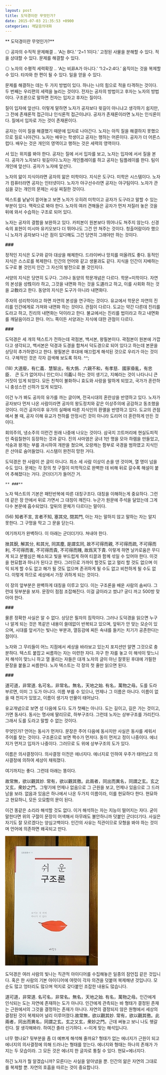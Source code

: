 ```yaml
---
layout: post
title: 도덕경이란 무엇인가?
date: 2015-07-03 21:35:53 +0900
categories: 깨달음의대화
---
```

 
   ** 도덕경이란 무엇인가?** 

  


◎ 공자의 수직적 문제해결 .. ‘A는 B다.’ ‘2=1 1이다.’ 고정된 사물을 분해할 수 있다. 적을 상대할 수 있다. 문제를 해결할 수 있다. 

  


◎ 노자의 수평적 세력확장 .. ‘A는 비非A가 아니다.’ ‘1:2=2:4다.’ 움직이는 것을 복제할 수 있다. 타자와 한 편이 될 수 있다. 일을 얻을 수 있다. 

  


문제를 해결하는 데는 두 가지 방법이 있다. 하나는 나의 힘으로 적을 타격하는 것이다. 두 번째는 우리편의 세력을 늘리는 것이다. 전자는 공자의 방법이고 후자는 노자의 방법이다. 구조론으로 말하면 전자는 입자고 후자는 질이다. 

  


질이 입자에 앞선다. 이렇게 말하면 노자가 공자보다 윗길이 아니냐고 생각하기 쉽지만, 그 전에 존재론적 접근이냐 인식론적 접근이냐다. 공자가 존재론이라면 노자는 인식론이다. 질에서 입자로 가는 것이 존재론이다. 

  


공자는 이미 질을 해결했기 때문에 입자로 나아간다. 노자는 아직 질을 해결하지 못했으므로 질로 나아간다. 노자는 배우는 학생이고 공자는 행하는 어른이다. 공자가 더 어른스럽다. 배우는 것은 개인의 영역이고 행하는 것은 세력의 영역이다. 

  


서 있는 위치를 봐야 한다. 공자는 질에 서서 입자를 보고, 노자는 입자에 서서 질을 본다. 공자가 노자보다 윗길이다.노자는 개인플레이를 하고 공자는 팀플레이를 한다. 팀이 개인에 앞선다. 공자가 노자에 앞선다.

  


노자의 앎이 지식이라면 공자의 앎은 미학이다. 지식은 도구다. 미학은 시스템이다. 노자가 컴퓨터라면 공자는 인터넷이다. 노자가 야구선수라면 공자는 야구팀이다. 노자가 관심을 갖는 개인의 문제는 사실 찌질한 것이다.

  


텍스트를 낱낱이 뜯어놓고 보면 노자가 오히려 미학이고 공자가 도구라고 말할 수 있는 부분이 있다. 맥락으로 봐야 한다. 노자의 여러 견해들은 공자가 먼저 저질러 놓은 것을 뒤에 와서 수습하는 구조로 되어 있다.

  


노자는 공자의 결함을 보완하고 있다. 카피본이 원본보다 뛰어나도 쳐주지 않는다. 신경숙의 표현이 미시마 유키오보다 더 뛰어나도 그건 안 쳐주는 것이다. 청출어람이라 했으니 노자가 공자보다 나은 점이 있다해도 그건 당연히 그래야만 하는 것이다.

  


**###**

  


정적인 지식은 도구와 같아 대상을 해체한다. 드라이버나 망치를 떠올려도 좋다. 동적인 지식은 스스로를 복제한다. 인간의 언어와 같고 생물과도 같다. 지식을 인간이 지배하는 도구로 볼 것인지 인간 그 자신의 발전으로 볼 것인지다. 

  


서양의 지식은 당연히 도구다. 그러나 동양의 학문개념은 다르다. 학문=미학이다. 자연의 본성을 성性이라 하고, 그것을 내면화 하는 것을 도道라고 하고, 이를 사회화 하는 것을 교敎라고 한다. 동양의 지식은 도구가 아니라 내면화다.

  


주자의 성리학이라고 하면 자연의 본성을 연구하는 것이다. 유교에서 학문은 자연의 진리를 인간에게로 가져와 내면화 하는 것이다. 관점이 다르다. 도교는 약간 다른데 진리를 도라고 하고, 진리의 내면화는 덕이라고 한다. 불교에서는 진리를 법이라고 하고 내면화를 깨달음이라고 한다. 어느 쪽이든 서양과는 지식에 대한 관점이 다르다.

  


**###**

  


도덕경은 세 개의 텍스트가 전하는데 곽점본, 백서본, 왕필본이다. 곽점본이 원본에 가깝다고 생각되고, 백서본은 덕경과 도경을 합쳐서 덕도경으로 되어 있다고 하는데 본문을 상당히 추가하였다고 한다. 왕필본은 후대에 매끄럽게 해석된 것으로 우리가 아는 것이다. 구체적인 것은 각자 검색해 보도록 하자. ^^;

  


(18) 大道廢，有仁義．慧智出，有大僞．六親不和，有孝慈．國家昏亂，有忠臣． 큰 도가 없어지니 인仁이니 의義니 하는 것이 생기고, 지혜라는 것이 나타나니 큰 거짓이 있게 되었다. 모든 친척이 불화하니 효도와 사랑을 말하게 되었고, 국가가 혼란하니 충성스런 신하가 있게 되었다.

  


이건 누가 봐도 공자의 유가를 까는 글이며, 전국시대의 혼란상을 반영하고 있다. 노자가 공자보다 먼저 나온 사람이라면 공자의 왕도정치와 같은 이상주의에 공감하고 동조했을 것이다. 이건 공자이후 유가의 실패에 따른 지식인의 환멸을 반영하고 있다. 도교의 관점에서 볼 때, 공자 이해 유교가 천하를 안정시킨 것이 아니라 도리어 더 혼란하게 만든 것이다. 

  


회의주의, 냉소주의 이런건 원래 나중에 나오는 것이다. 삼국지 끄트머리에 현실도피적인 죽림칠현이 등장하는 것과 같다. 진의 사마염은 궁녀 1만 명을 모아 하렘을 만들었고, 석숭과 왕개는 부를 과시하여 개판을 쳤으며, 오랑캐는 함부로 국경을 범하였고 지식인은 산야로 숨어들었다. 시스템이 완전히 망한 거다. 

  


도덕경은 한 사람이 쓴 글이 아니다. 최소 세 사람 이상이 손을 댄 것이며, 열 명이 넘을 수도 있다. 문제는 각 장의 첫 구절이 미학적으로 완벽한 데 비해 뒤로 갈수록 해설이 붙어 추해졌다는 거다. 군더더기가 들어간 거. 

  


 

    ** ###**

  


노자 텍스트의 기본은 패턴반복에 따른 대칭구조다. 대칭을 이해하는게 중요하다. 그런데 같은 장 안에서 뒤로 가면서 그 대칭이 깨진다. 누군가 원문에 주석을 달았는데 그게 다수 본문에 흡수되었다. 앞뒤의 문체가 다르다는 말이다. 

  


(56) 知者不言, 言者不知, 塞其兌, 閉其門, 아는 자는 말하지 않고 말하는 자는 알지 못한다. 그 구멍을 막고 그 문을 닫는다. 

  


여기까지가 완벽하다. 이 아래는 군더더기다. 쳐내야 한다. 

  


挫其銳, 解其分, 和其光, 同其塵, 是謂玄同, 故不可得而親, 不可得而疏, 不可得而利, 不可得而害, 不可得而貴, 不可得而賤, 故爲天下貴. 이렇게 하면 날카로움은 무디게 되고 분별심은 해소되고 빛을 부드럽게 하여 티끌과 함께 섞일 수 있어야 한다. 이것을 현묘함과 하나가 된다고 한다. 그러므로 가까이 할것도 없고 멀리 할 것도 없으며 이익 되게 할 수도 없고 해가 될 것도 없으며 존귀하게 될 수도 없고 비천하게 될 수도 없다. 이렇게 하므로 세상에서 가장 귀하게 되는 것이다.

  


이 장의 앞부분은 완벽하게 대칭을 이루고 있다. 이는 구조론을 배운 사람의 솜씨다. 그런데 뒷부분을 보자. 문장이 점점 조잡해진다. 이걸 글이라고 썼냐? 궁디 까고 500방 맞아야 한다. 

  


**###**

  


물론 정확한 사실은 알 수 없다. 상당은 필자의 짐작이다. 그러나 도덕경을 읽으면 누구나 알게 되는 것은 똑같은 내용이 쓸데없이 반복되고 있으며, 앞뒤가 안 맞는 모순이 있으며, 시대를 앞서가는 빛나는 부분과, 열등감에 찌든 속내를 들키는 치기가 공존한다는 점이다.

  


노자와 그 무리들이 어느 지점에서 세상을 바라보고 있는지 포지션만 알면 그것으로 충분하다. 텍스트 붙잡고 씨름하는 자는 미련한 자다. 자구 한 자를 놓고 이 해석이 맞느니 저 해석이 맞느니 하고 열 올리는 자들은 대개 노자의 글이 아닌 잘못된 후대에 가필한 문장을 붙들고 씨름한다. 노자 텍스트는 각 장의 첫 줄만 읽으면 된다.

  


**###**

  


道可道，非常道. 名可名，非常名。無名，天地之始. 有名，萬物之母。도를 도라 부르면, 이미 그 도가 아니다. 이름 부를 수 있으나, 언제나 그 이름은 아니다. 이름이 없을 때 천지가 있었고, 이름이 생기자 만물이 태어났다.

  


유교개념으로 보면 성 다음에 도다. 도가 첫째는 아니다. 도는 길이고, 길은 가는 것이고, 가면 동사다. 동사는 명사에 딸리므로, 하부구조다. 그런데 노자는 상부구조를 가리킨다. 그래서 도를 도라고 말할 수 없는 것이다.

  


무엇인가? 언어는 동사가 먼저다. 문장은 주어 다음에 동사지만 사실은 동사를 세워서 주어를 찾는 것이다. 구조론으로 보면 짝수가 먼저다. 동이 먼저고 정이 나중이다. 에너지가 먼저고 입자가 나중이다. 그러므로 도 위에 상부구조의 도가 있다.

  


이름은 의사결정이다. 의사결정 이전은 에너지다. 에너지로 인하여 우주가 태어났고 의사결정에 의하여 세상이 채워졌다. 

  


여기까지는 좋다. 그런데 아래는 똥이다.

  


故常無，欲以觀其妙. 常有，欲以觀其徼。此兩者，同出而異名，同謂之玄。玄之又玄，衆妙之門。그렇기에 언제나 없음으로 그 근원을 보고, 언제나 있음으로 그 드러남을 보라. 없음과 있음은 하나에서 나온 두가지 이름이라, 이를 현묘하다 한다. 현묘하고 현묘하니, 모든 오묘함의 문이 된다. 

  


이건 똥같은 소리라 해석할 것도 없다. 이거 해석하는 자는 지능이 떨어지는 자다. 굳이 말한다면 위의 구절이 문장이 어색해서 아무래도 불안하니까 덧붙인 군더더기다. 사실은 자기도 잘 모르겠다는 양심고백이다. 인간의 사유는 직관이므로 모형을 봐야 하는 것이며 언어에 의존하면 왜곡되고 만다.

  


  



<img src="files/attach/images/198/200/604/DSC01488.JPG" alt="DSC01488.JPG" width="300" height="419" />   




도덕경은 여러 사람의 빛나는 직관적 아이디어를 수집해놓은 일종의 잠언집 같은 것입니다. 혹은 한 사람의 기본 아이디어에 여럿이 각자 의견을 덧붙여 복제해낸 것입니다. 모순도 많고 엉터리도 많으며 억지로 갖다붙인 조잡한 내용도 많습니다.

  


道可道，非常道. 名可名，非常名。無名，天地之始. 有名，萬物之母。인간에게 인식되는 도는 자연에 존재하는 도가 아니다. 인간에게 관측되는 바 형태가 결정된 존재는 근원에서의 그것을 결정하는 존재가 아니다. 자연의 결정되지 않은 원형에서 세상의 결정된 것이 복제되어 널리 이루어졌다.故常無，欲以觀其妙. 常有，欲以觀其徼。此兩者，同出而異名，同謂之玄。玄之又玄，衆妙之門。근데 써놓고 보니 나도 헷갈린다. 잘 생각해봐라. 하여간 졸라 신기하다. <-이게 맞는 해석입니다.

  


너무 했나요? 뒷부분을 좀 더 예쁘게 해석해 줄까요? 형태가 없는 에너지가 근원이 되고 에너지의 의사결정에 의해 드러나는 형태를 얻는다. 에너지와 형태는 하나의 존재가 가지는 두 모습이라. 그 모든 것은 에너지 한 글자로 퉁칠 수 있다. 현묘=에너지다.

  


하긴 노자가 뭘 알겠습니까? 모른다는 사실을 알아냈을 뿐. 인간의 앎은 자연의 그대로를 복제할 뿐. 자연의 호흡을 따르는 것이 중요합니다.